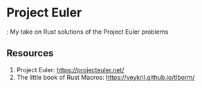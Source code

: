 
# Project Euler 
: My take on Rust solutions of the Project Euler problems

## Resources
1. Project Euler: https://projecteuler.net/
1. The little book of Rust Macros: https://veykril.github.io/tlborm/